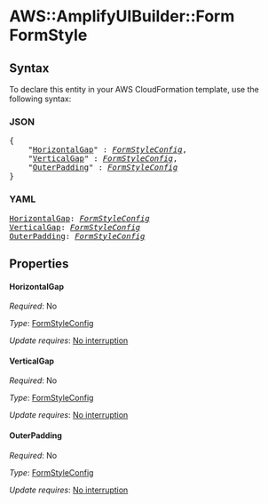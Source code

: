 # AWS::AmplifyUIBuilder::Form FormStyle

## Syntax

To declare this entity in your AWS CloudFormation template, use the following syntax:

### JSON

<pre>
{
    "<a href="#horizontalgap" title="HorizontalGap">HorizontalGap</a>" : <i><a href="formstyleconfig.md">FormStyleConfig</a></i>,
    "<a href="#verticalgap" title="VerticalGap">VerticalGap</a>" : <i><a href="formstyleconfig.md">FormStyleConfig</a></i>,
    "<a href="#outerpadding" title="OuterPadding">OuterPadding</a>" : <i><a href="formstyleconfig.md">FormStyleConfig</a></i>
}
</pre>

### YAML

<pre>
<a href="#horizontalgap" title="HorizontalGap">HorizontalGap</a>: <i><a href="formstyleconfig.md">FormStyleConfig</a></i>
<a href="#verticalgap" title="VerticalGap">VerticalGap</a>: <i><a href="formstyleconfig.md">FormStyleConfig</a></i>
<a href="#outerpadding" title="OuterPadding">OuterPadding</a>: <i><a href="formstyleconfig.md">FormStyleConfig</a></i>
</pre>

## Properties

#### HorizontalGap

_Required_: No

_Type_: <a href="formstyleconfig.md">FormStyleConfig</a>

_Update requires_: [No interruption](https://docs.aws.amazon.com/AWSCloudFormation/latest/UserGuide/using-cfn-updating-stacks-update-behaviors.html#update-no-interrupt)

#### VerticalGap

_Required_: No

_Type_: <a href="formstyleconfig.md">FormStyleConfig</a>

_Update requires_: [No interruption](https://docs.aws.amazon.com/AWSCloudFormation/latest/UserGuide/using-cfn-updating-stacks-update-behaviors.html#update-no-interrupt)

#### OuterPadding

_Required_: No

_Type_: <a href="formstyleconfig.md">FormStyleConfig</a>

_Update requires_: [No interruption](https://docs.aws.amazon.com/AWSCloudFormation/latest/UserGuide/using-cfn-updating-stacks-update-behaviors.html#update-no-interrupt)

